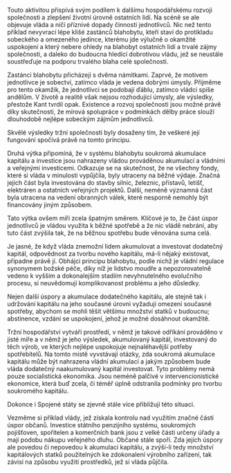 Touto aktivitou přispívá svým podílem k dalšímu hospodářskému rozvoji společnosti a zlepšení životní úrovně ostatních lidí. Na scéně se ale objevuje vláda a ničí příznivé dopady činnosti jednotlivců. Nic než tento příklad nevyvrací lépe klišé zastánců blahobytu, kteří staví do protikladu sobeckého a omezeného jedince, kterému jde výlučně o okamžité uspokojení a který nebere ohledy na blahobyt ostatních lidí a trvalé zájmy společnosti, a daleko do budoucna hledící dobrotivou vládu, jež se neustále soustřeďuje na podporu trvalého blaha celé společnosti.

Zastánci blahobytu přicházejí s dvěma námitkami. Zaprvé, že motivem jednotlivce je sobectví, zatímco vláda je vedena dobrými úmysly. Přijměme pro tento okamžik, že jednotlivci se podobají ďáblu, zatímco vládci spíše andělům. V životě a realitě však nejsou rozhodující úmysly, ale výsledky, přestože Kant tvrdil opak. Existence a rozvoj společnosti jsou možné právě díky skutečnosti, že mírová spolupráce v podmínkách dělby práce slouží dlouhodobě nejlépe sobeckým zájmům jednotlivců.

Skvělé výsledky tržní společnosti byly dosaženy tím, že veškeré její fungování spočívá právě na tomto principu.

Druhá výtka připomíná, že v systému blahobytu soukromá akumulace kapitálu a investice jsou nahrazeny vládou prováděnou akumulací a vládními a veřejnými investicemi. Odkazuje se na skutečnost, že ne všechny fondy, které si vláda v minulosti vypůjčila, byly utraceny na běžné výdaje. Značná jejich část byla investována do stavby silnic, železnic, přístavů, letišť, elektráren a ostatních veřejných projektů. Další, neméně významná část byla utracena na vedení obranných válek, které nesporně nemohly být financovány jiným způsobem.

Tato výtka ovšem míří zcela špatným směrem. Klíčové je to, že část úspor jednotlivců je vládou využita k běžné spotřebě a že nic vládě nebrání, aby tuto část zvýšila tak, že na běžnou spotřebu bude věnována suma celá.

Je jasné, že když vláda znemožní lidem akumulovat a investovat dodatečný kapitál, odpovědnost za tvorbu nového kapitálu, má-li nějaký existovat, připadne právě jí. Obhájci principu blahobytu, podle nichž je vládní regulace synonymem božské péče, díky níž je lidstvo moudře a nepozorovatelně vedeno k vyšším a dokonalejším stadiím nevyhnutelného evolučního procesu, si neuvědomují komplikovanost problému a jeho důsledky.

Nejen další úspory a akumulace dodatečného kapitálu, ale stejně tak i udržování kapitálu na jeho současné úrovni vyžadují omezení současné spotřeby, abychom se mohli těšit většímu množství statků v budoucnu; abstinence, vzdání se uspokojení, jehož je možné dosáhnout okamžitě.

Tržní hospodářství vytváří prostředí, v němž je takové odříkání prováděno v jisté míře a v němž je jeho výsledek, akumulovaný kapitál, investovaný do těch výrob, ve kterých nejlépe uspokojuje nejnaléhavější potřeby spotřebitelů. Na tomto místě vyvstávají otázky, zda soukromá akumulace kapitálu může být nahrazena vládní akumulací a jakým způsobem bude vláda dodatečný naakumulovaný kapitál investovat. Tyto problémy nemá pouze socialistická ekonomika. Jsou neméně palčivé v intervencionistické ekonomice, která buď zcela, či téměř úplně odstranila podmínky pro tvorbu soukromého kapitálu.

Dokonce i Spojené státy se zjevně stále více přibližují této situaci.

Vezměme si příklad vlády, jež získala kontrolu nad využitím značné části úspor občanů. Investice státního penzijního systému, soukromých pojišťoven, spořitelen a komerčních bank jsou z velké části určeny úřady a mají podobu nákupu veřejného dluhu. Občané stále spoří. Zda jejich úspory ale povedou či nepovedou k akumulaci kapitálu, a zvýší-li tedy množství kapitálových statků použitelných ke zdokonalení výrobního zařízení, tak závisí na způsobu využití prostředků, jež si vláda půjčila.